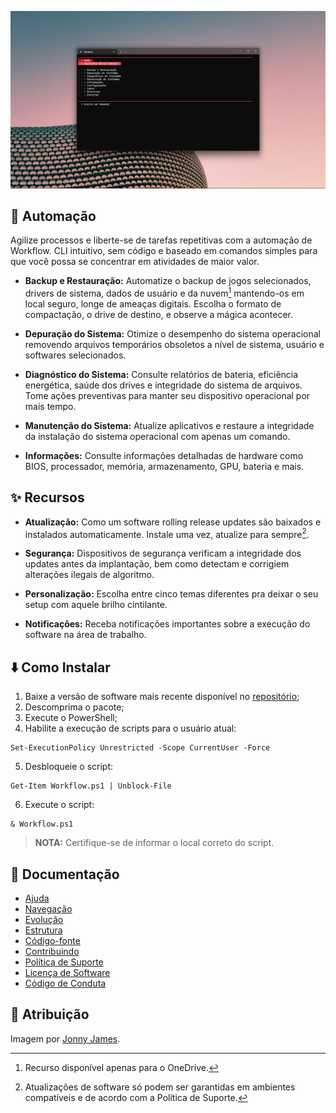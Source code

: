 ![](https://github.com/2uj1m28ohz/workflow/blob/main/Screenshot.png)

## :mechanical_arm: Automação
Agilize processos e liberte-se de tarefas repetitivas com a automação de Workflow. CLI intuitivo, sem código e baseado em comandos simples para que você possa se concentrar em atividades de maior valor.

- **Backup e Restauração:** Automatize o backup de jogos selecionados, drivers de sistema, dados de usuário e da nuvem[^1] mantendo-os em local seguro, longe de ameaças digitais. Escolha o formato de compactação, o drive de destino, e observe a mágica acontecer.

- **Depuração do Sistema:** Otimize o desempenho do sistema operacional removendo arquivos temporários obsoletos a nível de sistema, usuário e softwares selecionados.

- **Diagnóstico do Sistema:** Consulte relatórios de bateria, eficiência energética, saúde dos drives e integridade do sistema de arquivos. Tome ações preventivas para manter seu dispositivo operacional por mais tempo.

- **Manutenção do Sistema:** Atualize aplicativos e restaure a integridade da instalação do sistema operacional com apenas um comando.

- **Informações:** Consulte informações detalhadas de hardware como BIOS, processador, memória, armazenamento, GPU, bateria e mais.

## :sparkles: Recursos
- **Atualização:** Como um software rolling release updates são baixados e instalados automaticamente. Instale uma vez, atualize para sempre[^2].

- **Segurança:** Dispositivos de segurança verificam a integridade dos updates antes da implantação, bem como detectam e corrigiem alterações ilegais de algoritmo.

- **Personalização:** Escolha entre cinco temas diferentes pra deixar o seu setup com aquele brilho cintilante.

- **Notificações:** Receba notificações importantes sobre a execução do software na área de trabalho.

## :arrow_down: Como Instalar
1. Baixe a versão de software mais recente disponível no [repositório](https://github.com/2uj1m28ohz/workflow/releases);
2. Descomprima o pacote;
3. Execute o PowerShell;
4. Habilite a execução de scripts para o usuário atual:
```
Set-ExecutionPolicy Unrestricted -Scope CurrentUser -Force
```
5. Desbloqueie o script:
```
Get-Item Workflow.ps1 | Unblock-File
```
6. Execute o script:
```
& Workflow.ps1
```
> **NOTA:** Certifique-se de informar o local correto do script.

## :notebook_with_decorative_cover: Documentação
- [Ajuda](https://github.com/2uj1m28ohz/workflow/blob/main/HELP.md)
- [Navegação](https://github.com/2uj1m28ohz/workflow/blob/main/Navigation.md)
- [Evolução](https://github.com/2uj1m28ohz/workflow/blob/main/Evolution.md)
- [Estrutura](https://github.com/2uj1m28ohz/workflow/blob/main/Structure.md)
- [Código-fonte](https://github.com/2uj1m28ohz/workflow/blob/main/SourceCode.md)
- [Contribuindo](https://github.com/2uj1m28ohz/workflow/blob/main/CONTRIBUTING.md)
- [Política de Suporte](https://github.com/2uj1m28ohz/workflow/blob/main/SUPPORT.md)
- [Licença de Software](https://github.com/2uj1m28ohz/workflow/blob/main/LICENSE)
- [Código de Conduta](https://github.com/2uj1m28ohz/workflow/blob/main/CODE_OF_CONDUCT.md)

## :clap: Atribuição
Imagem por [Jonny James](https://unsplash.com/photos/3no88nSvK88).

[^1]:Recurso disponível apenas para o OneDrive.
[^2]:Atualizações de software só podem ser garantidas em ambientes compatíveis e de acordo com a Política de Suporte.
